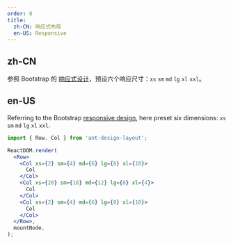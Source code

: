 ```yaml
---
order: 8
title:
  zh-CN: 响应式布局
  en-US: Responsive
---
```


## zh-CN

参照 Bootstrap 的 [响应式设计](http://getbootstrap.com/css/#grid-media-queries)，预设六个响应尺寸：`xs` `sm` `md` `lg` `xl` `xxl`。

## en-US

Referring to the Bootstrap [responsive design](http://getbootstrap.com/css/#grid-media-queries), here preset six dimensions: `xs` `sm` `md` `lg` `xl` `xxl`.

```jsx
import { Row, Col } from 'ant-design-layout';

ReactDOM.render(
  <Row>
    <Col xs={2} sm={4} md={6} lg={8} xl={10}>
      Col
    </Col>
    <Col xs={20} sm={16} md={12} lg={8} xl={4}>
      Col
    </Col>
    <Col xs={2} sm={4} md={6} lg={8} xl={10}>
      Col
    </Col>
  </Row>,
  mountNode,
);
```
